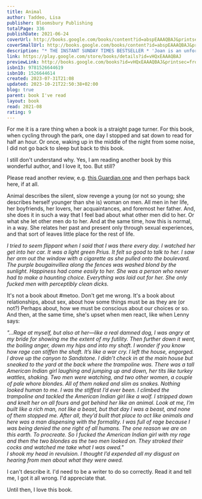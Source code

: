 ```yaml
---  
title: Animal  
author: Taddeo, Lisa  
publisher: Bloomsbury Publishing  
totalPage: 336  
publishDate: 2021-06-24  
coverUrl: http://books.google.com/books/content?id=abspEAAAQBAJ&printsec=frontcover&img=1&zoom=1&edge=curl&source=gbs_api  
coverSmallUrl: http://books.google.com/books/content?id=abspEAAAQBAJ&printsec=frontcover&img=1&zoom=5&edge=curl&source=gbs_api  
description: "* THE INSTANT SUNDAY TIMES BESTSELLER * 'Joan is an unforgettable anti-heroine. I don't think I'll ever stop thinking about her' Elizabeth Day 'So insanely good and true and twisted it'll make your teeth sweat' Olivia Wilde 'Like a series of grenades exploding' Marian Keyes I drove myself out of New York City where a man shot himself in front of me. He was a gluttonous man and when his blood came out it looked like the blood of a pig. That's a cruel thing to think, I know. He did it in a restaurant where I was having dinner with another man, another married man. Do you see how this is going? But I wasn't always that way. I am depraved. I hope you like me. ------------ A 2021 Highlight for: Guardian - Sunday Express - Independent - New Statesman - Evening Standard - Cosmopolitan - Red - Grazia - Daily Mail - Daily Express - The Week - Irish Times - i - The Sun"  
link: https://play.google.com/store/books/details?id=vHQxEAAAQBAJ  
previewLink: http://books.google.com/books?id=vHQxEAAAQBAJ&printsec=frontcover&dq=Lisa+Taddeo,+Animal&hl=&as_pt=BOOKS&cd=1&source=gbs_api  
isbn13: 9781526644619  
isbn10: 1526644614  
created: 2023-07-31T21:08  
updated: 2023-10-21T22:50:38+02:00  
blog: true  
parent: book I've read  
layout: book  
read: 2021-08  
rating: 9  
---  
```

  
For me it is a rare thing when a book is a straight page turner. For this book, when cycling through the park, one day I stopped and sat down to read for half an hour. Or once, waking up in the middle of the night from some noise, I did not go back to sleep but back to this book.    
  
I still don't understand why. Yes, I am reading another book by this wonderful author, and I love it, too. But still?    
  
Please read another review, e.g. [this Guardian one](https://www.theguardian.com/books/2021/jun/17/animal-by-lisa-taddeo-review-abrasive-and-unsparing) and then perhaps back here, if at all.  
  
Animal describes the silent, slow revenge a young (or not so young; she describes herself younger than she is) woman on men. All men in her life, her boyfriends, her lovers, her acquaintances, and foremost her father. And, she does it in such a way that I feel bad about what other men did to her. Or what she let other men do to her. And at the same time, how this is normal, in a way.  She relates her past and present only through sexual experiences, and that sort of leaves little place for the rest of life.  
  
_I tried to seem flippant when I said that I was there every day. I watched her get into her car. It was a light green Prius. It felt so good to talk to her. I saw her arm out the window with a cigarette as she pulled onto the boulevard. The purple bougainvillea along the fences was washed blond by the sunlight. Happiness had come easily to her. She was a person who never had to make a haunting choice. Everything was laid out for her. She only fucked men with perceptibly clean dicks._  
  
It's not a book about \#metoo. Don't get me wrong. It's a book about relationships, about sex, about how some things must be as they are (or not?) Perhaps about, how we must be conscious about our choices or so. And then, at the same time, she's upset when men react, like when Lenny says:  
  
_"...Rage at myself, but also at her—like a real damned dog, I was angry at my bride for showing me the extent of my futility. Then further down it went, the boiling anger, down my hips and into my shaft. I wonder if you know how rage can stiffen the shaft. It’s like a war cry. I left the house, engorged. I drove up the canyon to Sandstone. I didn’t check in at the main house but sneaked to the yard at the back where the trampoline was. There was a tall American Indian girl laughing and jumping up and down, her tits like turkey wattles, shaking. Two men were watching, and two other women, a couple of pale whore blondes. All of them naked and slim as snakes. Nothing looked human to me. I was the stiffest I’d ever been. I climbed the trampoline and tackled the American Indian girl like a wolf. I stripped down and knelt her on all fours and got behind her like an animal. Look at me, I’m built like a rich man, not like a beast, but that day I was a beast, and none of them stopped me. After all, they’d built that place to act like animals and here was a man dispensing with the formality. I was full of rage because I was being denied the one right of all humans. The one reason we are on this earth. To procreate. So I fucked the American Indian girl with my rage and then the two blondes as the two men looked on. They stroked their cocks and watched me take what I was owed."_  
_I shook my head in revulsion. I thought I’d expended all my disgust on hearing from men about what they were owed._  
  
I can't describe it. I'd need to be a writer to do so correctly. Read it and tell me, I got it all wrong. I'd appreciate that.  
  
Until then, I love this book.